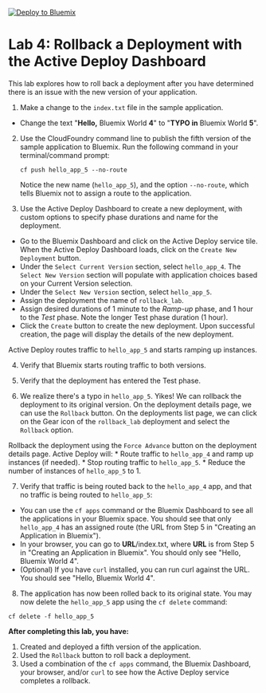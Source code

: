 [![Deploy to Bluemix](https://bluemix.net/deploy/button.png)](https://bluemix.net/deploy?repository=https://github.com/IBM-Bluemix/active-deploy-lab)

# Lab 4: Rollback a Deployment with the Active Deploy Dashboard

This lab explores how to roll back a deployment after you have determined there is an issue with the new version of your application.

1. Make a change to the `index.txt` file in the sample application.
  * Change the text "**Hello,** Bluemix World **4**" to "**TYPO in** Bluemix World **5**".

2. Use the CloudFoundry command line to publish the fifth version of the sample application to Bluemix. Run the following command in your terminal/command prompt:

    `cf push hello_app_5 --no-route`

    Notice the new name (`hello_app_5`), and the option `--no-route`, which tells Bluemix not to assign a route to the application.

3. Use the Active Deploy Dashboard to create a new deployment, with custom options to specify phase durations and name for the deployment.

  * Go to the Bluemix Dashboard and click on the Active Deploy service tile. When the Active Deploy Dashboard loads, click on the `Create New Deployment` button.
  * Under the `Select Current Version` section, select `hello_app_4`. The `Select New Version` section will populate with application choices based on your Current Version selection.
  * Under the `Select New Version` section, select `hello_app_5`.
  * Assign the deployment the name of `rollback_lab`.
  * Assign desired durations of 1 minute to the _Ramp-up_ phase, and 1 hour to the _Test_ phase. Note the longer Test phase duration (1 hour).
  * Click the `Create` button to create the new deployment. Upon successful creation, the page will display the details of the new deployment.

  Active Deploy routes traffic to `hello_app_5` and starts ramping up instances.

4. Verify that Bluemix starts routing traffic to both versions.

5. Verify that the deployment has entered the Test phase.

6. We realize there's a typo in `hello_app_5`. Yikes! We can rollback the deployment to its original version. On the deployment details page, we can use the `Rollback` button. On the deployments list page, we can click on the Gear icon of the `rollback_lab` deployment and select the `Rollback` option.

  Rollback the deployment using the `Force Advance` button on the deployment details page. Active Deploy will:
    * Route traffic to `hello_app_4` and ramp up instances (if needed).
    * Stop routing traffic to `hello_app_5`.
    * Reduce the number of instances of `hello_app_5` to 1.

7. Verify that traffic is being routed back to the `hello_app_4` app, and that no traffic is being routed to `hello_app_5`:
  * You can use the `cf apps` command or the Bluemix Dashboard to see all the applications in your Bluemix space. You should see that only `hello_app_4` has an assigned route (the URL from Step 5 in "Creating an Application in Bluemix").
  * In your browser, you can go to **URL**/index.txt, where **URL** is from Step 5 in "Creating an Application in Bluemix". You should only see "Hello, Bluemix World 4".
  * (Optional) If you have `curl` installed, you can run curl against the URL. You should see "Hello, Bluemix World 4".

8. The application has now been rolled back to its original state. You may now delete the `hello_app_5` app using the `cf delete` command:

  `cf delete -f hello_app_5`

**After completing this lab, you have:**
1. Created and deployed a fifth version of the application.
2. Used the `Rollback` button to roll back a deployment.
3. Used a combination of the `cf apps` command, the Bluemix Dashboard, your browser, and/or `curl` to see how the Active Deploy service completes a rollback.
